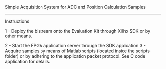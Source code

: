Simple Acquisition System for ADC and Position Calculation Samples

-----------------------------------------------------------------------

Instructions

1 - Deploy the bistream onto the Evaluation Kit through Xilinx SDK or
by other means.

2 - Start the FPGA application server through the SDK application
3 - Acquire samples by means of Matlab scripts (located inside the 
	scripts folder) or by adhering to the application packet protocol. 
	See C code application for details.
